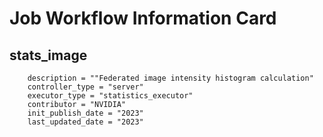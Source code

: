# Job Workflow Information Card

## stats_image
        description = ""Federated image intensity histogram calculation"
        controller_type = "server"
        executor_type = "statistics_executor"
        contributor = "NVIDIA"
        init_publish_date = "2023"
        last_updated_date = "2023"
 
 
